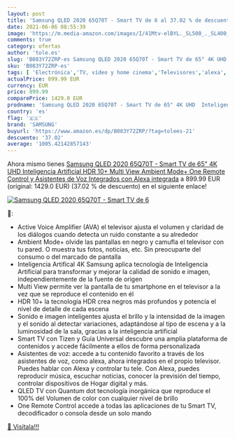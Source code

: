 ```yaml
---
layout: post
title: 'Samsung QLED 2020 65Q70T - Smart TV de 6 al 37.02 % de descuento'
date: 2021-06-06 08:55:39
image: 'https://m.media-amazon.com/images/I/41Mtv-elBYL._SL500_._SL400_.jpg'
comments: true
category: ofertas
author: 'tole.es'
slug: 'B083Y72ZRP-es Samsung QLED 2020 65Q70T - Smart TV de 65" 4K UHD...'
sku: 'B083Y72ZRP-es'
tags: [ 'Electrónica','TV, vídeo y home cinema','Televisores','alexa','samsung', ]
actualPrice: 899.99 EUR
currency: EUR
price: 899.99
comparePrice: 1429.0 EUR
prodname: 'Samsung QLED 2020 65Q70T - Smart TV de 65" 4K UHD  Inteligencia Artificial  HDR 10+  Multi View  Ambient Mode+  One Remote Control y Asistentes de Voz Integrados  con Alexa integrada'
country: 'es'
flag: '🇪🇸'
brand: 'SAMSUNG'
buyurl: 'https://www.amazon.es/dp/B083Y72ZRP/?tag=tolees-21'
descuento: '37.02'
average: '1005.42142857143'
---
```


Ahora mismo tienes [Samsung QLED 2020 65Q70T - Smart TV de 65" 4K UHD  Inteligencia Artificial  HDR 10+  Multi View  Ambient Mode+  One Remote Control y Asistentes de Voz Integrados  con Alexa integrada](https://www.amazon.es/dp/B083Y72ZRP/?tag=tolees-21) a 899.99 EUR (original: 1429.0 EUR) (37.02 %  de descuento) en el siguiente enlace!

[![Samsung QLED 2020 65Q70T - Smart TV de 6](https://m.media-amazon.com/images/I/41Mtv-elBYL._SL500_._SL400_.jpg)](https://www.amazon.es/dp/B083Y72ZRP/?tag=tolees-21)

🔎:

- Active Voice Amplifier (AVA) el televisor ajusta el volumen y claridad de los diálogos cuando detecta un ruido constante a su alrededor
- Ambient Mode+ olvide las pantallas en negro y camufla el televisor con tu pared. O muestra tus fotos, noticias, etc. Sin preocuparte del consumo o del marcado de pantalla
- Inteligencia Artifical 4K Samsung aplica tecnología de Inteligencia Artificial para transformar y mejorar la calidad de sonido e imagen, independientemente de la fuente de origen
- Multi View permite ver la pantalla de tu smartphone en el televisor a la vez que se reproduce el contenido en él
- HDR 10+ la tecnología HDR crea negros más profundos y potencía el nivel de detalle de cada escena
- Sonido e imagen inteligentes ajusta el brillo y la intensidad de la imagen y el sonido al detectar variaciones, adaptándose al tipo de escena y a la luminosidad de la sala, gracias a la inteligencia artificial
- Smart TV con Tizen y Guía Universal descubre una amplia plataforma de contenidos y accede fácilmente a ellos de forma personalizada
- Asistentes de voz: accede a tu contenido favorito a través de los asistentes de voz, como alexa, ahora integrados en el propio televisor. Puedes hablar con Alexa y controlar tu tele. Con Alexa, puedes reproducir música, escuchar noticias, conocer la previsión del tiempo, controlar dispositivos de Hogar digital y más.
- QLED TV con Quantum dot tecnología inorgánica que reproduce el 100% del Volumen de color con cualquier nivel de brillo
- One Remote Control accede a todas las aplicaciones de tu Smart TV, decodificador o consola desde un solo mando

[🛒 Visítala!!!](https://www.amazon.es/dp/B083Y72ZRP/?tag=tolees-21)
